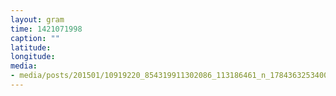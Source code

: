 ```yaml
---
layout: gram
time: 1421071998
caption: ""
latitude: 
longitude: 
media:
- media/posts/201501/10919220_854319911302086_113186461_n_17843632534000351.jpg
---
```

